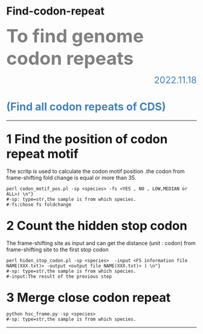 # Find-codon-repeat
**<font color="grey"><font size=10> To find genome codon repeats </font></font>**
<font size=5><font color="steelblue"><p align="right">2022.11.18</p></font></font>
# <font color="steelblue">(Find all codon repeats of CDS) </font>



***
##  <font size=6>1 Find the position of codon repeat motif   </font>
 
The scritp is used to calculate the codon motif position .the codon from frame-shifting fold change is equal or more than 35.


```shell
perl codon_motif_pos.pl -sp <species> -fs <YES , NO , LOW,MEDIAN or ALL>) \n"}
#-sp: type=str,the sample is from which species.
#-fs:chose fs foldchange
```


##  <font size=6>2  Count the hidden stop codon</font>
The frame-shifting site as input and can get the distance (unit : codon) from frame-shifting site to the first stop codon

```shell
perl hiden_stop_codon.pl -sp <species>  -input <FS information file NAME(XXX.txt)> -output <output file NAME(XXX.txt)> ) \n"}
#-sp: type=str,the sample is from which species.
#-input:The result of the previous step
```

##  <font size=6>3  Merge close codon repeat </font>


```shell
python hsc_frame.py -sp <species> 
#-sp: type=str,the sample is from which species.

```


***
